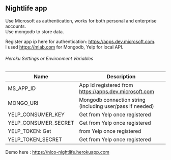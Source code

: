 ## Nightlife app

Use Microsoft as authentication, works for both personal and enterprise accounts.  
Use mongodb to store data.  

Register app ip here for authentication: https://apps.dev.microsoft.com.  
I used https://mlab.com for Mongodb, Yelp for local API.

###### Heroku Settings or Environment Variables  
|  Name                |  Description              
|----------------------|-------------------------------------------------------
| MS_APP_ID            |  App Id registered from https://apps.dev.microsoft.com  
| MONGO_URI            |  Mongodb connection string (including user/pass if needed)  
| YELP_CONSUMER_KEY    |  Get from Yelp once registered  
| YELP_CONSUMER_SECRET |  Get from Yelp once registered  
| YELP_TOKEN: Get      |  from Yelp once registered  
| YELP_TOKEN_SECRET    |  Get from Yelp once registered  


Demo here : https://nico-nightlife.herokuapp.com
